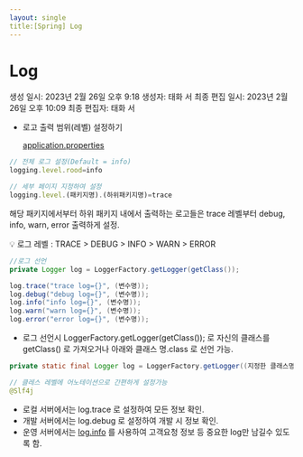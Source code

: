 ```yaml
---
layout: single
title:[Spring] Log
---
```

# Log

생성 일시: 2023년 2월 26일 오후 9:18
생성자: 태화 서
최종 편집 일시: 2023년 2월 26일 오후 10:09
최종 편집자: 태화 서

- 로고 출력 범위(레벨) 설정하기
    
    [application.properties](http://application.properties)
    

```jsx
// 전체 로그 설정(Default = info)
logging.level.rood=info

// 세부 페이지 지정하여 설정
logging.level.(패키지명).(하위패키지명)=trace
```

해당 패키지에서부터 하위 패키지 내에서 출력하는 로고들은 trace 레벨부터 debug, info, warn, error 출력하게 설정.

<aside>
💡 로그 레벨 : TRACE > DEBUG > INFO > WARN > ERROR

</aside>

```java
//로그 선언
private Logger log = LoggerFactory.getLogger(getClass());

log.trace("trace log={}", (변수명));
log.debug("debug log={}", (변수명));
log.info("info log={}", (변수명));
log.warn("warn log={}", (변수명));
log.error("error log={}", (변수명));
```

- 로그 선언시 LoggerFactory.getLogger(getClass()); 로 자신의 클래스를 getClass() 로 가져오거나 아래와 클래스 명.class 로 선언 가능.

```java
private static final Logger log = LoggerFactory.getLogger((지정한 클래스명).class));
```

```java
// 클레스 레벨에 어노테이션으로 간편하게 설정가능
@Slf4j
```

- 로컬 서버에서는 log.trace 로 설정하여 모든 정보 확인.
- 개발 서버에서는 log.debug 로 설정하여 개발 시 정보 확인.
- 운영 서버에서는 [log.info](http://log.info) 를 사용하여 고객요청 정보 등 중요한 log만 남길수 있도록 함.
